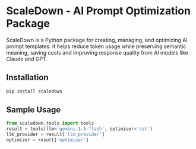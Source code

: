 # ScaleDown - AI Prompt Optimization Package

ScaleDown is a Python package for creating, managing, and optimizing AI prompt templates.
It helps reduce token usage while preserving semantic meaning, saving costs and improving
response quality from AI models like Claude and GPT.

## Installation

```bash
pip install scaledown
```

## Sample Usage

```python
from scaledown.tools import tools
result = tools(llm='gemini-1.5-flash', optimiser='cot')
llm_provider = result['llm_provider']
optimizer = result['optimizer']
```
